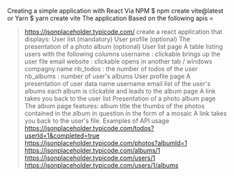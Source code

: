 Creating a simple application with React
Via NPM
$ npm create vite@latest
or Yarn
$ yarn create vite
The application
Based on the following apis =
> https://jsonplaceholder.typicode.com/ create a react application that
displays:
User list (mandatory)
User profile (optional)
The presentation of a photo album (optional)
User list page
A table listing users with the following columns
username : clickable brings up the user file
email
website : clickable opens in another tab / windows
compagny.name
nb_todos : the number of todos of the user
nb_albums : number of
user's albums
User profile page
A presentation of
user data
name
username
email
list of the user's albums
each album is clickable and leads to the album page
A link takes you back to the user list
Presentation of a photo album page
The album page features:
album title
the thumbs of the photos contained in the album in question in the form of a mosaic
A link takes you back to the user's file.
Examples of API usage
https://jsonplaceholder.typicode.com/todos?userId=1&completed=true
https://jsonplaceholder.typicode.com/photos?albumId=1
https://jsonplaceholder.typicode.com/albums/1
https://jsonplaceholder.typicode.com/users/1
https://jsonplaceholder.typicode.com/users/1/albums